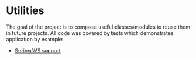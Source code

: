 # Utilities
The goal of the project is to compose useful classes/modules to reuse them in future projects.
All code was covered by tests which demonstrates application by example:
* [Spring WS support](https://github.com/NLatyshev/utils/tree/master/spring)
